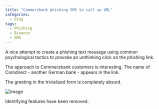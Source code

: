 ```yaml
---
title: "Commerzbank phishing SMS to call up URL"
categories:
  - blog
tags:
  - Phishing
  - Binance
  - SMS
---
```


A nice attempt to create a phishing text message using common psychological tactics to provoke an unthinking click on the phishing link.

The approach to Commerzbank customers is interesting. The name of Comdirect - another German bank - appears in the link.

The greeting in the trivialized form is completely absurd.

![Image](/assets/images/20250318-sms-commerzbank.jpg)

Identifying features have been removed.

